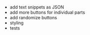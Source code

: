 - add text snippets as JSON
- add more buttons for individual parts
- add randomize buttons
- styling
- tests
